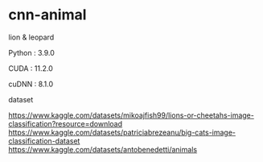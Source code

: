 # cnn-animal

lion &amp; leopard

Python : 3.9.0

CUDA : 11.2.0

cuDNN : 8.1.0

dataset

https://www.kaggle.com/datasets/mikoajfish99/lions-or-cheetahs-image-classification?resource=download
https://www.kaggle.com/datasets/patriciabrezeanu/big-cats-image-classification-dataset
https://www.kaggle.com/datasets/antobenedetti/animals


